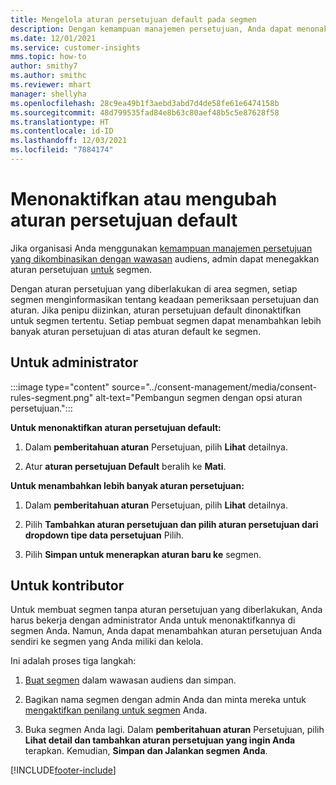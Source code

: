 ```yaml
---
title: Mengelola aturan persetujuan default pada segmen
description: Dengan kemampuan manajemen persetujuan, Anda dapat menonaktifkan atau mengubah aturan persetujuan default jika menimpa diaktifkan.
ms.date: 12/01/2021
ms.service: customer-insights
mms.topic: how-to
author: smithy7
ms.author: smithc
ms.reviewer: mhart
manager: shellyha
ms.openlocfilehash: 28c9ea49b1f3aebd3abd7d4de58fe61e6474158b
ms.sourcegitcommit: 48d799535fad84e8b63c80aef48b5c5e87628f58
ms.translationtype: HT
ms.contentlocale: id-ID
ms.lasthandoff: 12/03/2021
ms.locfileid: "7884174"
---
```

# <a name="disable-or-change-default-consent-rules"></a>Menonaktifkan atau mengubah aturan persetujuan default

Jika organisasi Anda menggunakan [kemampuan manajemen persetujuan yang dikombinasikan dengan wawasan](../consent-management/overview.md) audiens, admin dapat menegakkan aturan persetujuan [untuk](activate-consent.md) segmen. 

Dengan aturan persetujuan yang diberlakukan di area segmen, setiap segmen menginformasikan tentang keadaan pemeriksaan persetujuan dan aturan. Jika penipu diizinkan, aturan persetujuan default dinonaktifkan untuk segmen tertentu. Setiap pembuat segmen dapat menambahkan lebih banyak aturan persetujuan di atas aturan default ke segmen. 

## <a name="for-administrators"></a>Untuk administrator

:::image type="content" source="../consent-management/media/consent-rules-segment.png" alt-text="Pembangun segmen dengan opsi aturan persetujuan.":::

**Untuk menonaktifkan aturan persetujuan default:**

1. Dalam **pemberitahuan aturan** Persetujuan, pilih **Lihat** detailnya. 

1. Atur **aturan persetujuan Default** beralih ke **Mati**.

**Untuk menambahkan lebih banyak aturan persetujuan:**

1. Dalam **pemberitahuan aturan** Persetujuan, pilih **Lihat** detailnya. 

1. Pilih **Tambahkan aturan persetujuan dan pilih aturan persetujuan dari** **dropdown tipe data persetujuan** Pilih.

1. Pilih **Simpan untuk menerapkan aturan baru ke** segmen.

## <a name="for-contributors"></a>Untuk kontributor

Untuk membuat segmen tanpa aturan persetujuan yang diberlakukan, Anda harus bekerja dengan administrator Anda untuk menonaktifkannya di segmen Anda. Namun, Anda dapat menambahkan aturan persetujuan Anda sendiri ke segmen yang Anda miliki dan kelola.

Ini adalah proses tiga langkah: 
1. [Buat segmen](segments.md) dalam wawasan audiens dan simpan. 

1. Bagikan nama segmen dengan admin Anda dan minta mereka untuk [mengaktifkan penilang untuk segmen](activate-consent.md) Anda. 

1. Buka segmen Anda lagi. Dalam **pemberitahuan aturan** Persetujuan, pilih **Lihat detail dan tambahkan aturan persetujuan yang ingin Anda** terapkan. Kemudian, **Simpan dan Jalankan segmen** **Anda**.



[!INCLUDE[footer-include](../includes/footer-banner.md)] 

